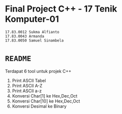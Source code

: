 # Final Project C++ - 17 Tenik Komputer-01
```
17.83.0012 Sukma Alfianto
17.83.0043 Armanda
17.83.0050 Samuel Sinambela

```

# `README`
Terdapat 6 tool untuk projek C++
1. Print ASCII Tabel
2. Print ASCII A-Z
3. Print ASCII a-z
4. Konversi Char[1] ke Hex,Dec,Oct
5. Konversi Char[10] ke Hex,Dec,Oct
6. Konversi Desimal ke Binary

